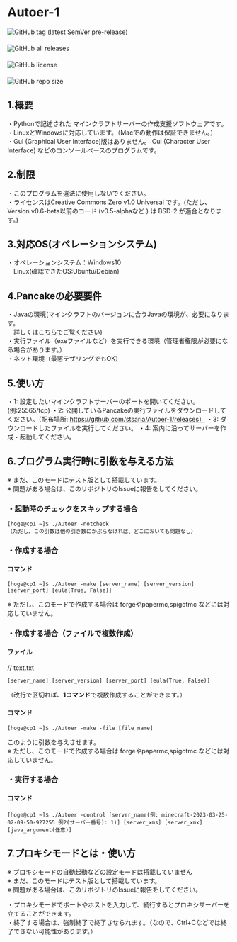 # Autoer-1

<img alt="GitHub tag (latest SemVer pre-release)" src="https://img.shields.io/github/v/tag/stsaria/Autoer-1?include_prereleases" style="display: flex;">　<img alt="GitHub all releases" src="https://img.shields.io/github/downloads/stsaria/Autoer-1/total" style="display: flex;">　<img alt="GitHub license" src="https://img.shields.io/github/license/stsaria/Autoer-1" style="display: flex;">　<img alt="GitHub repo size" src="https://img.shields.io/github/repo-size/stsaria/Autoer-1" style="display: flex;">


## 1.概要
・Pythonで記述された マインクラフトサーバーの作成支援ソフトウェアです。<br>
・LinuxとWindowsに対応しています。（Macでの動作は保証できません。）<br>
・Gui (Graphical User Interface)版はありません。 Cui (Character User Interface) などのコンソールベースのプログラムです。

## 2.制限
・このプログラムを違法に使用しないでください。<br>
・ライセンスはCreative Commons Zero v1.0 Universal です。(ただし、Version v0.6-beta以前のコード (v0.5-alphaなど.) は BSD-2 が適合となります。)

## 3.対応OS(オペレーションシステム)
・オペレーションシステム：Windows10<br>
　Linux(確認できたOS:Ubuntu/Debian)

## 4.Pancakeの必要要件

・Javaの環境(マインクラフトのバージョンに合うJavaの環境が、必要になります。<br>　詳しくは<a href="support-java-version.md">こちらでご覧ください</a>)<br>
・実行ファイル（exeファイルなど）を実行できる環境（管理者権限が必要になる場合があります。）<br>
・ネット環境（最悪テザリングでもOK）

## 5.使い方

・1: 設定したいマインクラフトサーバーのポートを開いてください。(例:25565/tcp)
・2: 公開しているPancakeの実行ファイルをダウンロードしてください。（配布場所: https://github.com/stsaria/Autoer-1/releases）
・3: ダウンロードしたファイルを実行してください。
・4: 案内に沿ってサーバーを作成・起動してください。

## 6.プログラム実行時に引数を与える方法
※ まだ、このモードはテスト版として搭載しています。<br>
※ 問題がある場合は、このリポジトリのIssueに報告をしてください。<br>
### ・起動時のチェックをスキップする場合
```
[hoge@cp1 ~]$ ./Autoer -notcheck
（ただし、この引数は他の引き数にかぶらなければ、どこにおいても問題なし）
```
### ・作成する場合
#### コマンド
```
[hoge@cp1 ~]$ ./Autoer -make [server_name] [server_version] [server_port] [eula(True, False)]
```
※ ただし、このモードで作成する場合は forgeやpapermc,spigotmc などには対応していません。
### ・作成する場合（ファイルで複数作成）
#### ファイル
// text.txt
```
[server_name] [server_version] [server_port] [eula(True, False)]
```
（改行で区切れば、**1コマンド**で複数作成することができます。）
#### コマンド
```
[hoge@cp1 ~]$ ./Autoer -make -file [file_name]
```
このように引数を与えさせます。<br>
※ ただし、このモードで作成する場合は forgeやpapermc,spigotmc などには対応していません。
### ・実行する場合
#### コマンド
```
[hoge@cp1 ~]$ ./Autoer -control [server_name(例: minecraft-2023-03-25-02-09-50-927255 例2(サーバー番号): 1)] [server_xms] [server_xmx] [java_argument(任意)]
```

## 7.プロキシモードとは・使い方

※ プロキシモードの自動起動などの設定モードは搭載していません<br>
※ まだ、このモードはテスト版として搭載しています。<br>
※ 問題がある場合は、このリポジトリのIssueに報告をしてください。<br>

・プロキシモードでポートやホストを入力して、続行するとプロキシサーバーを立てることができます。<br>
・終了する場合は、強制終了で終了させられます。（なので、Ctrl+Cなどでは終了できない可能性があります。）
